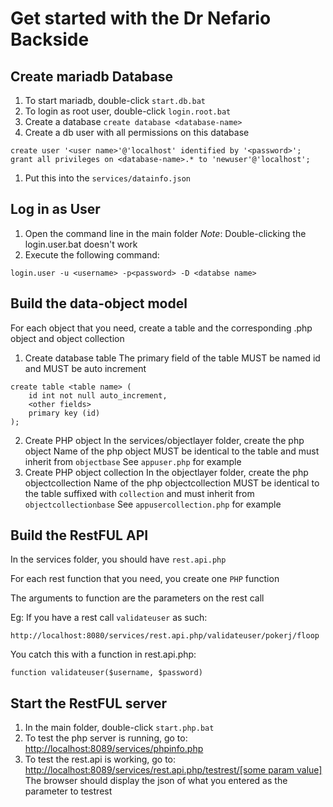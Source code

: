 # Get started with the Dr Nefario Backside

## Create mariadb Database
1. To start mariadb, double-click `start.db.bat`
1. To login as root user, double-click `login.root.bat`
1. Create a database `create database <database-name>`
1. Create a db user with all permissions on this database
```
create user '<user name>'@'localhost' identified by '<password>';
grant all privileges on <database-name>.* to 'newuser'@'localhost';
```
1. Put this into the `services/datainfo.json`

## Log in as User
1. Open the command line in the main folder
*Note*: Double-clicking the login.user.bat doesn't work
1. Execute the following command:
```
login.user -u <username> -p<password> -D <databse name>
```

## Build the data-object model
For each object that you need, create a table and the corresponding .php object and object collection
1. Create database table
The primary field of the table MUST be named id and MUST be auto increment
```
create table <table name> (
    id int not null auto_increment,
    <other fields>
    primary key (id)
);
```
2. Create PHP object
In the services/objectlayer folder, create the php object
Name of the php object MUST be identical to the table and must inherit from `objectbase`
See `appuser.php` for example
1. Create PHP object collection
In the objectlayer folder, create the php objectcollection
Name of the php objectcollection MUST be identical to the table suffixed with `collection` and must inherit from `objectcollectionbase`
See `appusercollection.php` for example

## Build the RestFUL API
In the services folder, you should have `rest.api.php`

For each rest function that you need, you create one `PHP` function

The arguments to function are the parameters on the rest call

Eg: If you have a rest call `validateuser` as such:
```
http://localhost:8080/services/rest.api.php/validateuser/pokerj/floop
```

You catch this with a function in rest.api.php:
```
function validateuser($username, $password)
```
## Start the RestFUL server
1. In the main folder, double-click `start.php.bat`
1. To test the php server is running, go to: [http://localhost:8089/services/phpinfo.php](http://localhost:8089/services/phpinfo.php)
1. To test the rest.api is working, go to: [http://localhost:8089/services/rest.api.php/testrest/[some param value]](http://localhost:8089/services/rest.api.php/testrest/justtest)
The browser should display the json of what you entered as the parameter to testrest

## 